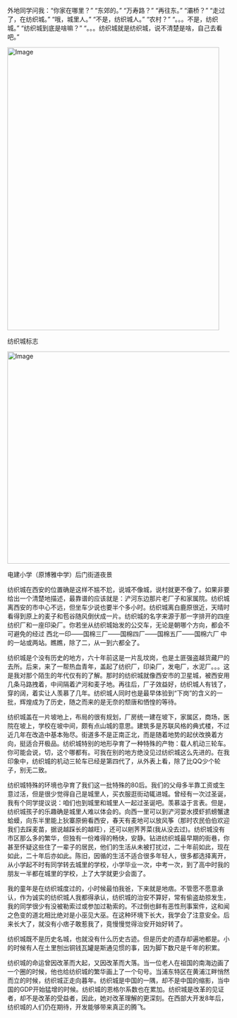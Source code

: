 外地同学问我：“你家在哪里？”
    “东郊的。”
    “万寿路？”
    “再往东。”
    “灞桥？”
    “走过了，在纺织城。”
    “哦，城里人。”
    “不是，纺织城人。”
    “农村？”
    “。。。不是，纺织城。”
    “纺织城到底是啥嘛？”
    “。。。纺织城就是纺织城，说不清楚是啥，自己去看吧。”

<img width="480" height="640" alt="Image" src="https://github.com/user-attachments/assets/c9cdee4a-e884-49a0-b07a-4a8962b76337" />
<p>纺织城标志</p>

<img width="640" height="480" alt="Image" src="https://github.com/user-attachments/assets/a2ff1fb7-4472-46cd-bde8-eb9a36d537ed" />
<p>电建小学（原博雅中学）后门街道夜景</p>


纺织城在西安的位置确是这样不尴不尬，说城不像城，说村就更不像了。如果非要给出一个清楚地描述，最靠谱的应该就是：浐河东边那片老厂子和家属院。纺织城离西安的市中心不远，但坐车少说也要半个多小时。纺织城离白鹿原很近，天晴时看得到原上的麦子和苞谷随风倒伏成一片。纺织城的名字来源于那一字排开的四座纺织厂和一座印染厂。你若坐从纺织城始发的公交车，无论是朝哪个方向，都会不可避免的经过 西北一印——国棉三厂——国棉四厂——国棉五厂——国棉六厂 中的一站或两站。瞧瞧，除了二，从一到六都全了。

纺织城是个没有历史的地方，六十年前这是一片乱坟岗，也是土匪强盗越货藏尸的去所。后来，来了一帮热血青年，盖起了纺织厂，印染厂，发电厂，水泥厂。。。这是我对那个陌生的年代仅有的了解。那时的纺织城就像西安市的卫星城，被西安用几条马路拽着，中间隔着浐河和麦子地。再往后，厂子效益好，纺织城人有钱了，穿的阔，着实让人羡慕了几年。纺织城人同时也是最早体验到“下岗”的含义的一批，辉煌成为了历史，随之而来的是无奈的颓唐和恓惶的等待。

纺织城盖在一片坡地上，布局的很有规划，厂房统一建在坡下，家属区，商场，医院在坡上，学校在坡中间，颇有点山城的意思。建筑多是苏联风格的典式楼，不过近几年在改造中基本殆尽。街道多不是正南正北，而是随着地势的起伏改换着方向，挺适合开极品。纺织城特别的地形孕育了一种特殊的产物：载人机动三轮车。你可能会说，切，这个哪都有。可我在别的地方绝没见过纺织城这么先进的。在我印象中，纺织城的机动三轮车已经是第四代了，从外表上看，除了比QQ少个轮子，别无二致。

纺织城特殊的环境也孕育了我们这一批特殊的80后。我们的父母多半靠工资或生意过活，但是很少觉得自己是城里人，买衣服逛街动辄进城。曾经有一次过圣诞，我有个同学提议说：咱们也到城里和城里人一起过圣诞吧。羡慕溢于言表。但是，纺织城孩子的乐趣确是城里人难以体会的。向西一里可以到浐河耍水摸虾抓螃蟹逮蛤蟆，向东半里能上狄寨原俯看西安，春天有麦地可以放风筝（那时农民伯伯欢迎我们去踩麦苗，据说越踩长的越旺），还可以剜荠荠菜(我从没去过)。纺织城没有市区那么多的繁华，但独有一份难得的畅快，安静。钻进纺织城最早期的街巷，你甚至怀疑这些住了一辈子的居民，他们的生活从未被打扰过，二十年前如此，现在如此，二十年后亦如此。陈旧，因循的生活不适合很多年轻人，很多都选择离开，从小学起不时有同学转去城里的学校，小学毕业一次，中考一次，到了高中时我的朋友一半都在城里的学校，上了大学就更少会面了。

我的童年是在纺织城度过的，小时候最怕我爸，下来就是地痞。不管愿不愿意承认，作为诚实的纺织城人我都得承认，纺织城的治安不算好，常有偷盗劫掠发生，我的同学很少有没被勒索过或参加过勒索的。不过倒也鲜有恶性刑事案件，这和闻之色变的道北相比绝对是小巫见大巫。在这种环境下长大，我学会了注意安全。后来长大了，就没有小痞子敢惹我了，竟慢慢觉得治安开始好转了。

纺织城既不是历史名城，也就没有什么历史古迹。但是历史的遗存却遍地都是。小的时候有人在土里刨出铜钱瓦罐是斯通见惯的事，因为脚下数尺是千年的积累。

纺织城的命运曾因改革而大起，又因改革而大落。当一位老人在祖国的南海边画了一个圈的时候，他也给纺织城的繁华画上了一个句号。当浦东特区在黄浦江畔悄然而立的时候，纺织城正走向暮年。纺织城是中国的一隅，却不是中国的缩影，当中国的GDP开始猛增的时候。纺织城的恩格尔系数也在累加。纺织城是改革的见证者，却不是改革的受益者，因此，她对改革理解的更深刻。在西部大开发8年后，纺织城的人们仍在期待，开发能够带来真正的腾飞。

<!-- ##{"timestamp":1234089300}## -->
